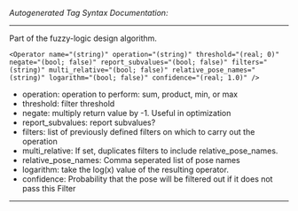 _Autogenerated Tag Syntax Documentation:_

---
Part of the fuzzy-logic design algorithm.

```
<Operator name="(string)" operation="(string)" threshold="(real; 0)" negate="(bool; false)" report_subvalues="(bool; false)" filters="(string)" multi_relative="(bool; false)" relative_pose_names="(string)" logarithm="(bool; false)" confidence="(real; 1.0)" />
```

-   operation: operation to perform: sum, product, min, or max
-   threshold: filter threshold
-   negate: multiply return value by -1. Useful in optimization
-   report_subvalues: report subvalues?
-   filters: list of previously defined filters on which to carry out the operation
-   multi_relative: If set, duplicates filters to include relative_pose_names.
-   relative_pose_names: Comma seperated list of pose names
-   logarithm: take the log(x) value of the resulting operator.
-   confidence: Probability that the pose will be filtered out if it does not pass this Filter

---
